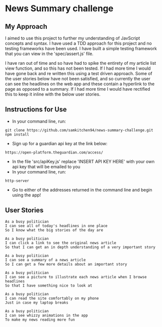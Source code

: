 # News Summary challenge

## My Approach

I aimed to use this project to further my understanding of JavScript concepts and syntax. I have used a TDD approach for this project and no testing frameworks have been used. I have built a simple testing framework that you can view in the 'spec/assert.js' file.

I have ran out of time and so have had to spike the entirety of my article list view function, and so this has not been tested. If I had more time I would have gone back and re written this using a test driven approach. Some of the user stories below have not been satisfied, and so currently the user can see the headlines on the web app and these contain a hyperlink to the page as opposed to a summary. If I had more time I would have rectified this to keep it inline with the below user stories.

## Instructions for Use
- In your command line, run:
```
git clone https://github.com/samkitchen94/news-summary-challenge.git
npm install
```
- Sign up for a guardian api key at the link below:
```
https://open-platform.theguardian.com/access/
```
- In the file 'src/apiKey.js' replace 'INSERT API KEY HERE' with your own api key that will be emailed to you
- In your command line, run:
```
http-server
```
- Go to either of the addresses returned in the command line and begin using the app!


## User Stories
```
As a busy politician
I can see all of today's headlines in one place
So I know what the big stories of the day are
```

```
As a busy politician
I can click a link to see the original news article
So that I can get an in depth understanding of a very important story
```

```
As a busy politician
I can see a summary of a news article
So I can get a few more details about an important story
```

```
As a busy politician
I can see a picture to illustrate each news article when I browse headlines
So that I have something nice to look at
```

```
As a busy politician
I can read the site comfortably on my phone
Just in case my laptop breaks
```

```
As a busy politician
I can see whizzy animations in the app
To make my news reading more fun
```
